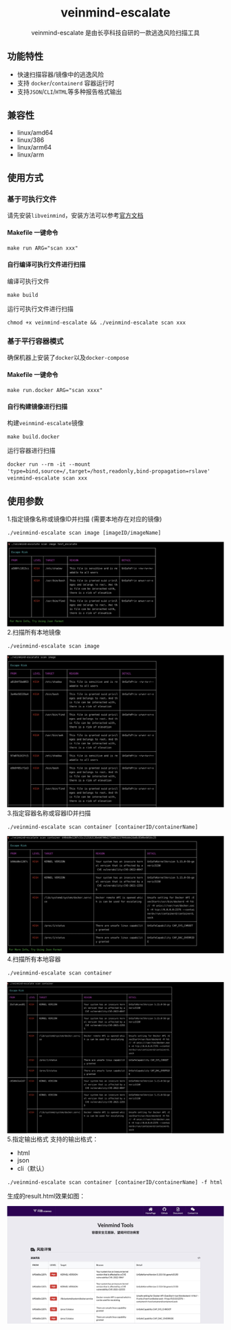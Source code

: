 
<h1 align="center"> veinmind-escalate </h1>

<p align="center">
veinmind-escalate 是由长亭科技自研的一款逃逸风险扫描工具 
</p>

## 功能特性

- 快速扫描容器/镜像中的逃逸风险
- 支持 `docker`/`containerd` 容器运行时
- 支持`JSON`/`CLI`/`HTML`等多种报告格式输出

## 兼容性

- linux/amd64
- linux/386
- linux/arm64
- linux/arm

## 使用方式

### 基于可执行文件

请先安装`libveinmind`，安装方法可以参考[官方文档](https://github.com/chaitin/libveinmind)
#### Makefile 一键命令

```
make run ARG="scan xxx"
```
#### 自行编译可执行文件进行扫描

编译可执行文件
```
make build
```
运行可执行文件进行扫描
```
chmod +x veinmind-escalate && ./veinmind-escalate scan xxx 
```
### 基于平行容器模式
确保机器上安装了`docker`以及`docker-compose`
#### Makefile 一键命令
```
make run.docker ARG="scan xxxx"
```
#### 自行构建镜像进行扫描
构建`veinmind-escalate`镜像
```
make build.docker
```
运行容器进行扫描
```
docker run --rm -it --mount 'type=bind,source=/,target=/host,readonly,bind-propagation=rslave' veinmind-escalate scan xxx
```

## 使用参数

1.指定镜像名称或镜像ID并扫描 (需要本地存在对应的镜像)

```
./veinmind-escalate scan image [imageID/imageName]
```
![](../../../docs/veinmind-escalate/veinmind-escalate_scan_image_01.jpg)
2.扫描所有本地镜像

```
./veinmind-escalate scan image
```
![](../../../docs/veinmind-escalate/veinmind-escalate_scan_image_02.jpg)
3.指定容器名称或容器ID并扫描

```
./veinmind-escalate scan container [containerID/containerName]
```
![](../../../docs/veinmind-escalate/veinmind-escalate_scan_container_01.jpg)
4.扫描所有本地容器

```
./veinmind-escalate scan container
```
![](../../../docs/veinmind-escalate/veinmind-escalate_scan_container_02.jpg)
5.指定输出格式
支持的输出格式： 
- html
- json
- cli（默认）
```
./veinmind-escalate scan container [containerID/containerName] -f html
```
生成的result.html效果如图：

![](../../../docs/veinmind-escalate/veinmind-escalate_format.jpg)
